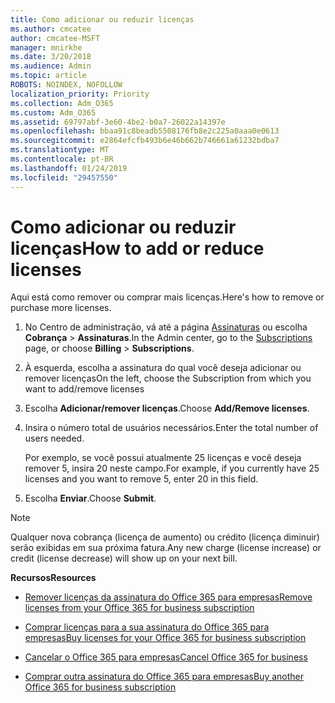 ```yaml
---
title: Como adicionar ou reduzir licenças
ms.author: cmcatee
author: cmcatee-MSFT
manager: mnirkhe
ms.date: 3/20/2018
ms.audience: Admin
ms.topic: article
ROBOTS: NOINDEX, NOFOLLOW
localization_priority: Priority
ms.collection: Adm_O365
ms.custom: Adm_O365
ms.assetid: 69797abf-3e60-4be2-b0a7-26022a14397e
ms.openlocfilehash: bbaa91c8beadb5508176fb8e2c225a0aaa0e0613
ms.sourcegitcommit: e2864efcfb493b6e46b662b746661a61232bdba7
ms.translationtype: MT
ms.contentlocale: pt-BR
ms.lasthandoff: 01/24/2019
ms.locfileid: "29457550"
---
```

# <a name="how-to-add-or-reduce-licenses"></a><span data-ttu-id="62356-102">Como adicionar ou reduzir licenças</span><span class="sxs-lookup"><span data-stu-id="62356-102">How to add or reduce licenses</span></span>

<span data-ttu-id="62356-103">Aqui está como remover ou comprar mais licenças.</span><span class="sxs-lookup"><span data-stu-id="62356-103">Here's how to remove or purchase more licenses.</span></span>
  
1. <span data-ttu-id="62356-104">No Centro de administração, vá até a página [Assinaturas](https://go.microsoft.com/fwlink/p/?linkid=842054) ou escolha **Cobrança** \> **Assinaturas**.</span><span class="sxs-lookup"><span data-stu-id="62356-104">In the Admin center, go to the [Subscriptions](https://go.microsoft.com/fwlink/p/?linkid=842054) page, or choose **Billing** \> **Subscriptions**.</span></span>
    
2. <span data-ttu-id="62356-105">À esquerda, escolha a assinatura do qual você deseja adicionar ou remover licenças</span><span class="sxs-lookup"><span data-stu-id="62356-105">On the left, choose the Subscription from which you want to add/remove licenses</span></span>
    
3. <span data-ttu-id="62356-106">Escolha **Adicionar/remover licenças**.</span><span class="sxs-lookup"><span data-stu-id="62356-106">Choose **Add/Remove licenses**.</span></span>
    
4. <span data-ttu-id="62356-107">Insira o número total de usuários necessários.</span><span class="sxs-lookup"><span data-stu-id="62356-107">Enter the total number of users needed.</span></span>
    
    <span data-ttu-id="62356-108">Por exemplo, se você possui atualmente 25 licenças e você deseja remover 5, insira 20 neste campo.</span><span class="sxs-lookup"><span data-stu-id="62356-108">For example, if you currently have 25 licenses and you want to remove 5, enter 20 in this field.</span></span>
    
5. <span data-ttu-id="62356-109">Escolha **Enviar**.</span><span class="sxs-lookup"><span data-stu-id="62356-109">Choose **Submit**.</span></span>
    
> [!NOTE]
> <span data-ttu-id="62356-110">Qualquer nova cobrança (licença de aumento) ou crédito (licença diminuir) serão exibidas em sua próxima fatura.</span><span class="sxs-lookup"><span data-stu-id="62356-110">Any new charge (license increase) or credit (license decrease) will show up on your next bill.</span></span> 
  
 <span data-ttu-id="62356-111">**Recursos**</span><span class="sxs-lookup"><span data-stu-id="62356-111">**Resources**</span></span>
  
- [<span data-ttu-id="62356-112">Remover licenças da assinatura do Office 365 para empresas</span><span class="sxs-lookup"><span data-stu-id="62356-112">Remove licenses from your Office 365 for business subscription</span></span>](https://support.office.com/article/9c64d127-e2dd-4ecc-81f5-2f87e5a74803)
    
- [<span data-ttu-id="62356-113">Comprar licenças para a sua assinatura do Office 365 para empresas</span><span class="sxs-lookup"><span data-stu-id="62356-113">Buy licenses for your Office 365 for business subscription</span></span>](https://support.office.com/article/36081d8d-b3fa-4948-8c34-e217bba825e1)
    
- [<span data-ttu-id="62356-114">Cancelar o Office 365 para empresas</span><span class="sxs-lookup"><span data-stu-id="62356-114">Cancel Office 365 for business</span></span>](https://support.office.com/article/b1bc0bef-4608-4601-813a-cdd9f746709a)
    
- [<span data-ttu-id="62356-115">Comprar outra assinatura do Office 365 para empresas</span><span class="sxs-lookup"><span data-stu-id="62356-115">Buy another Office 365 for business subscription</span></span>](https://support.office.com/article/fab3b86c-3359-4042-8692-5d4dc7550b7c)
    

